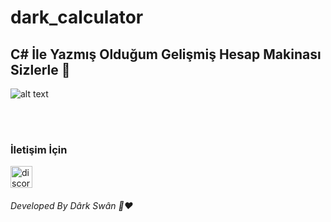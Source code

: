 # dark_calculator

<h2 > C# İle Yazmış Olduğum Gelişmiş Hesap Makinası Sizlerle 👋 </h2>

![alt text](https://www.hizliresim.com/oqfd0qv)

<br> 

<br>

<h3> İletişim İçin </h3>
<a href="https://discord.gg/r3kAGxK7FV" target="_blank"> <img src="https://i.hizliresim.com/d48n7mk." alt="discord" width="35" height="35"/> </a>

<br>

<h6>Developed By Dârk Swân  👋❤️</h6>


